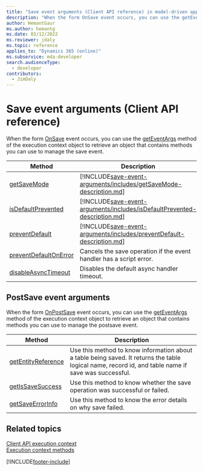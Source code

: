```yaml
---
title: "Save event arguments (Client API reference) in model-driven apps| MicrosoftDocs"
description: "When the form OnSave event occurs, you can use the getEventArgs method of the execution context object to retrieve an object that contains methods you can use to manage the save event."
author: HemantGaur
ms.author: hemantg
ms.date: 03/12/2022
ms.reviewer: jdaly
ms.topic: reference
applies_to: "Dynamics 365 (online)"
ms.subservice: mda-developer
search.audienceType: 
  - developer
contributors:
  - JimDaly
---
```

# Save event arguments (Client API reference)

When the form [OnSave](events/form-onsave.md) event occurs, you can use the [getEventArgs](executioncontext/getEventArgs.md) method of the execution context object to retrieve an object that contains methods you can use to manage the save event.

|Method|Description|
|--|--|
|[getSaveMode](save-event-arguments/getSaveMode.md)|[!INCLUDE[save-event-arguments/includes/getSaveMode-description.md](save-event-arguments/includes/getSaveMode-description.md)]|
|[isDefaultPrevented](save-event-arguments/isDefaultPrevented.md)|[!INCLUDE[save-event-arguments/includes/isDefaultPrevented-description.md](save-event-arguments/includes/isDefaultPrevented-description.md)]|
|[preventDefault](save-event-arguments/preventDefault.md)|[!INCLUDE[save-event-arguments/includes/preventDefault-description.md](save-event-arguments/includes/preventDefault-description.md)]|
|[preventDefaultOnError](save-event-arguments/preventDefaultOnError.md)|Cancels the save operation if the event handler has a script error.|
|[disableAsyncTimeout](events/form-onsave.md#async-onsave-timeouts)|Disables the default async handler timeout.|

## PostSave event arguments

When the form [OnPostSave](events/postsave.md) event occurs, you can use the [getEventArgs](executioncontext/getEventArgs.md) method of the execution context object to retrieve an object that contains methods you can use to manage the postsave event.

|Method|Description|
|--|--|
|[getEntityReference](save-event-arguments/getEntityReference.md)|Use this method to know information about a table being saved. It returns the table logical name, record id, and table name if save was successful.|
|[getIsSaveSuccess](save-event-arguments/getIsSaveSuccess.md)|Use this method to know whether the save operation was successful or failed.|
|[getSaveErrorInfo](save-event-arguments/getSaveErrorInfo.md)|Use this method to know the error details on why save failed.|

## Related topics

[Client API execution context](../clientapi-execution-context.md)   
[Execution context methods](execution-context.md)


[!INCLUDE[footer-include](../../../../includes/footer-banner.md)]

